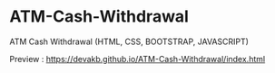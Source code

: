 # ATM-Cash-Withdrawal
ATM Cash Withdrawal (HTML, CSS, BOOTSTRAP, JAVASCRIPT)

Preview : https://devakb.github.io/ATM-Cash-Withdrawal/index.html
